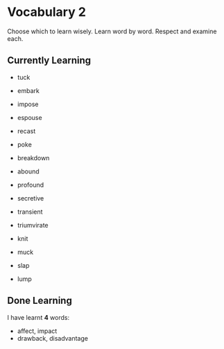# Vocabulary 2

Choose which to learn wisely. Learn word by word. Respect and examine each.

## Currently Learning

- tuck
- embark
- impose
- espouse
- recast
- poke
- breakdown
- abound
- profound
- secretive
- transient
- triumvirate
- knit

- muck
- slap
- lump

## Done Learning

I have learnt **4** words:

- affect, impact
- drawback, disadvantage
